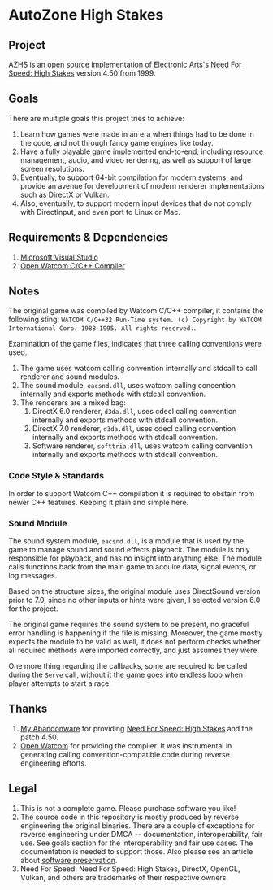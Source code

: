 # AutoZone High Stakes

## Project
AZHS is an open source implementation of Electronic Arts's [Need For Speed: High Stakes](https://en.wikipedia.org/wiki/Need_for_Speed:_High_Stakes) version 4.50 from 1999.

## Goals
There are multiple goals this project tries to achieve:
1. Learn how games were made in an era when things had to be done in the code, and not through fancy game engines like today.
2. Have a fully playable game implemented end-to-end, including resource management, audio, and video rendering, as well as support of large screen resolutions.
3. Eventually, to support 64-bit compilation for modern systems, and provide an avenue for development of modern renderer implementations such as DirectX or Vulkan.
4. Also, eventually, to support modern input devices that do not comply with DirectInput, and even port to Linux or Mac.

## Requirements & Dependencies
1. [Microsoft Visual Studio](https://visualstudio.microsoft.com/downloads/)
2. [Open Watcom C/C++ Compiler](https://github.com/open-watcom/open-watcom-v2)

## Notes
The original game was compiled by Watcom C/C++ compiler, it contains the following sting: `WATCOM C/C++32 Run-Time system. (c) Copyright by WATCOM International Corp. 1988-1995. All rights reserved.`.

Examination of the game files, indicates that three calling conventions were used.
1. The game uses watcom calling convention internally and stdcall to call renderer and sound modules.
2. The sound module, `eacsnd.dll`, uses watcom calling concention internally and exports methods with stdcall convention.
3. The renderers are a mixed bag:
	1. DirectX 6.0 renderer, `d3da.dll`, uses cdecl calling convention internally and exports methods with stdcall convention.
	2. DirectX 7.0 renderer, `d3da.dll`, uses cdecl calling convention internally and exports methods with stdcall convention.
	3. Software renderer, `softtria.dll`, uses watcom calling convention internally and exports methods with stdcall convention.

### Code Style & Standards
In order to support Watcom C++ compilation it is required to obstain from newer C++ features. Keeping it plain and simple here.

### Sound Module
The sound system module, `eacsnd.dll`, is a module that is used by the game to manage sound and sound effects playback. The module is only responsible for playback, and has no insight into anything else. The module calls functions back from the main game to acquire data, signal events, or log messages.

Based on the structure sizes, the original module uses DirectSound version prior to 7.0, since no other inputs or hints were given, I selected version 6.0 for the project.

The original game requires the sound system to be present, no graceful error handling is happening if the file is missing. Moreover, the game mostly expects the module to be valid as well, it does not perform checks whether all required methods were imported correctly, and just assumes they were.

One more thing regarding the callbacks, some are required to be called during the `Serve` call, without it the game goes into endless loop when player attempts to start a race.

## Thanks
1. [My Abandonware](https://www.myabandonware.com/) for providing [Need For Speed: High Stakes](https://www.myabandonware.com/game/need-for-speed-high-stakes-bgf) and the patch 4.50.
2. [Open Watcom](https://github.com/open-watcom/open-watcom-v2) for providing the compiler. It was instrumental in generating calling convention-compatible code during reverse engineering efforts.

## Legal
1. This is not a complete game. Please purchase software you like!
2. The source code in this repository is mostly produced by reverse engineering the original binaries. There are a couple of exceptions for reverse engineering under DMCA -- documentation, interoperability, fair use. See goals section for the interoperability and fair use cases. The documentation is needed to support those. Also please see an article about [software preservation](https://en.wikipedia.org/wiki/Digital_preservation).
3. Need For Speed, Need For Speed: High Stakes, DirectX, OpenGL, Vulkan, and others are trademarks of their respective owners.
